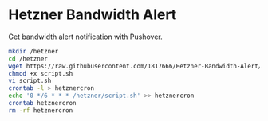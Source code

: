 # Hetzner Bandwidth Alert

Get bandwidth alert notification with Pushover.

```bash
mkdir /hetzner
cd /hetzner
wget https://raw.githubusercontent.com/1817666/Hetzner-Bandwidth-Alert/master/script.sh
chmod +x script.sh
vi script.sh
crontab -l > hetznercron
echo '0 */6 * * * /hetzner/script.sh' >> hetznercron
crontab hetznercron
rm -rf hetznercron
```
